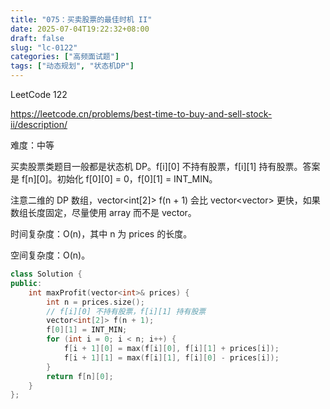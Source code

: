 ```yaml
---
title: "075：买卖股票的最佳时机 II"
date: 2025-07-04T19:22:32+08:00
draft: false
slug: "lc-0122"
categories: ["高频面试题"]
tags: ["动态规划", "状态机DP"]
---
```


LeetCode 122

https://leetcode.cn/problems/best-time-to-buy-and-sell-stock-ii/description/

难度：中等

买卖股票类题目一般都是状态机 DP。f[i][0] 不持有股票，f[i][1] 持有股票。答案是 f[n][0]。初始化 f[0][0] = 0，f[0][1] = INT_MIN。

注意二维的 DP 数组，vector<int[2]> f(n + 1) 会比 vector<vector<int>> 更快，如果数组长度固定，尽量使用 array 而不是 vector。

时间复杂度：O(n)，其中 n 为 prices 的长度。

空间复杂度：O(n)。

<!--more-->

```cpp
class Solution {
public:
    int maxProfit(vector<int>& prices) {
        int n = prices.size();
        // f[i][0] 不持有股票，f[i][1] 持有股票
        vector<int[2]> f(n + 1);
        f[0][1] = INT_MIN;
        for (int i = 0; i < n; i++) {
            f[i + 1][0] = max(f[i][0], f[i][1] + prices[i]);
            f[i + 1][1] = max(f[i][1], f[i][0] - prices[i]);
        }
        return f[n][0];
    }
};
```
